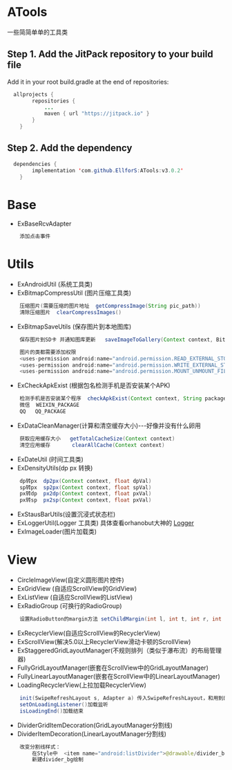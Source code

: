 # ATools
一些简简单单的工具类

Step 1. Add the JitPack repository to your build file
---
Add it in your root build.gradle at the end of repositories:

```java
  allprojects {
        repositories {
            ...
            maven { url "https://jitpack.io" }
        }
    }
```

Step 2. Add the dependency
---
```java
  dependencies {
        implementation 'com.github.EllforS:ATools:v3.0.2'
    }
```

Base
===
* ExBaseRcvAdapter
```java
    添加点击事件
```

Utils
===
* ExAndroidUtil (系统工具类)
* ExBitmapCompressUtil (图片压缩工具类)
```java
    压缩图片(需要压缩的图片地址  getCompressImage(String pic_path))
    清除压缩图片  clearCompressImages()
```
* ExBitmapSaveUtils (保存图片到本地图库)
```java
    保存图片到SD卡 并通知图库更新   saveImageToGallery(Context context, Bitmap bmp, String savePath)

    图片的类都需要添加权限
    <uses-permission android:name="android.permission.READ_EXTERNAL_STORAGE" />
    <uses-permission android:name="android.permission.WRITE_EXTERNAL_STORAGE" />
    <uses-permission android:name="android.permission.MOUNT_UNMOUNT_FILESYSTEMS"/>
```
* ExCheckApkExist (根据包名检测手机是否安装某个APK)
```java
    检测手机是否安装某个程序  checkApkExist(Context context, String packageName)
    微信  WEIXIN_PACKAGE
    QQ   QQ_PACKAGE
```
* ExDataCleanManager(计算和清空缓存大小)---好像并没有什么卵用
```java
    获取应用缓存大小   getTotalCacheSize(Context context)
    清空应用缓存       clearAllCache(Context context)
```
* ExDateUtil (时间工具类)
* ExDensityUtils(dp px 转换)
```java
    dp转px  dp2px(Context context, float dpVal)
    sp转px  sp2px(Context context, float spVal)
    px转dp  px2dp(Context context, float pxVal)
    px转sp  px2sp(Context context, float pxVal)
```
* ExStausBarUtils(设置沉浸式状态栏)
* ExLoggerUtil(Logger 工具类) 具体查看orhanobut大神的 [Logger](https://github.com/orhanobut/logger)
* ExImageLoader(图片加载类)

View
===
* CircleImageView(自定义圆形图片控件)
* ExGridView (自适应ScrollView的GridView)
* ExListView (自适应ScrollView的ListView)
* ExRadioGroup (可换行的RadioGroup)
```java
	设置RadioButton的margin方法 setChildMargin(int l, int t, int r, int b);
```
* ExRecyclerView(自适应ScrollView的RecyclerView)
* ExScrollView(解决5.0以上RecyclerView滑动卡顿的ScrollView)
* ExStaggeredGridLayoutManager(不规则排列（类似于瀑布流）的布局管理器)
* FullyGridLayoutManager(嵌套在ScrollView中的GridLayoutManager)
* FullyLinearLayoutManager(嵌套在ScrollView中的LinearLayoutManager)
* LoadingRecyclerView(上拉加载RecyclerView)
```java
	init(SwipeRefreshLayout s, Adapter a) 传入SwipeRefreshLayout，和用到的Adapter
	setOnLoadingListener()加载监听
	isLoadingEnd()加载结束
```
* DividerGridItemDecoration(GridLayoutManager分割线)
* DividerItemDecoration(LinearLayoutManager分割线)
```java
    改变分割线样式：
        在Style中  <item name="android:listDivider">@drawable/divider_bg</item>
        新建divider_bg绘制
```
